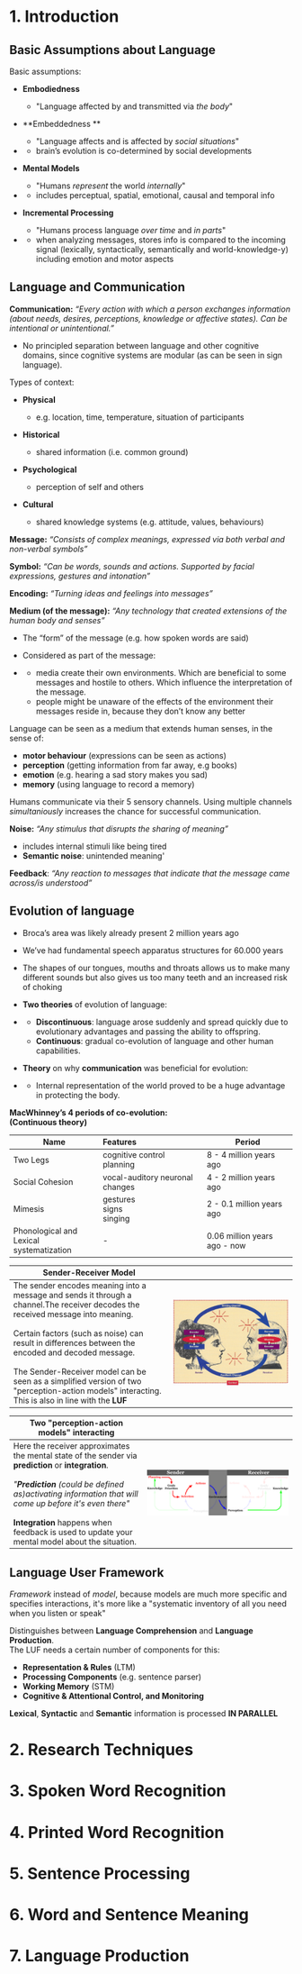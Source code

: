 # 1. Introduction

## Basic Assumptions about Language

Basic assumptions:

- **Embodiedness**
  - "Language affected by and transmitted via *the body*"

- **Embeddedness **

  - "Language affects and is affected by *social situations*"

- - brain’s evolution is co-determined by social developments

- **Mental Models**

  - "Humans *represent* the world *internally*"

- - includes perceptual, spatial, emotional, causal and temporal info

- **Incremental Processing**

  - "Humans process language *over time* and *in parts*"

- - when analyzing messages, stores info is compared to the incoming signal (lexically, syntactically, semantically and world-knowledge-y) including emotion and motor aspects



## Language and Communication

**Communication:** *“Every action with which a person exchanges information (about needs, desires, perceptions, knowledge or affective states). Can be intentional or unintentional.”*

- No principled separation between language and other cognitive domains, since cognitive systems are modular (as can be seen in sign language).



Types of context:

- **Physical** 

  - e.g. location, time, temperature, situation of participants

- **Historical**

  - shared information (i.e. common ground)
- **Psychological**

  - perception of self and others
- **Cultural**
  - shared knowledge systems (e.g. attitude, values, behaviours)

  

**Message:** *“Consists of complex meanings, expressed via both verbal and non-verbal symbols”*

**Symbol:** *“Can be words, sounds and actions. Supported by facial expressions, gestures and intonation”*

**Encoding:** *“Turning ideas and feelings into messages”*



**Medium (of the message):** *“Any technology that created extensions of the human body and senses”*

- The “form” of the message (e.g. how spoken words are said)

- Considered as part of the message:

- - media create their own environments. Which are beneficial to some messages and hostile to others. Which influence the interpretation of the message.
  - people might be unaware of the effects of the environment their messages reside in, because they don’t know any better



Language can be seen as a medium that extends human senses, in the sense of:

- **motor behaviour** (expressions can be seen as actions)
- **perception** (getting information from far away, e.g books)
- **emotion** (e.g. hearing a sad story makes you sad)
- **memory** (using language to record a memory)



Humans communicate via their 5 sensory channels. Using multiple channels *simultaniously* increases the chance for successful communication.



**Noise:** *“Any stimulus that disrupts the sharing of meaning”*

- includes internal stimuli like being tired
- **Semantic noise**: unintended meaning'



**Feedback**: *“Any reaction to messages that indicate that the message came across/is understood”*



## Evolution of language

- Broca’s area was likely already present 2 million years ago

- We’ve had fundamental speech apparatus structures for 60.000 years

- The shapes of our tongues, mouths and throats allows us to make many different sounds but also gives us too many teeth and an increased risk of choking

- **Two theories** of evolution of language:

- - **Discontinuous**: language arose suddenly and spread quickly due to evolutionary advantages and passing the ability to offspring.
  - **Continuous**: gradual co-evolution of language and other human capabilities.

- **Theory** on why **communication** was beneficial for evolution:

- - Internal representation of the world proved to be a huge advantage in protecting the body.



**MacWhinney’s 4 periods of co-evolution:<br>(Continuous theory)**

| Name                                          | Features                         | Period                       |
| --------------------------------------------- | :------------------------------- | ---------------------------- |
| Two Legs                                      | cognitive control<br />planning  | 8 - 4 million years ago      |
| Social Cohesion                               | vocal-auditory neuronal changes  | 4 - 2 million years ago      |
| Mimesis                                       | gestures<br />signs<br />singing | 2 - 0.1 million years ago    |
| Phonological and Lexical<br />systematization | -                                | 0.06 million years ago - now |

   

| Sender-Receiver Model                                        |                      |
| ------------------------------------------------------------ | -------------------- |
| The sender encodes meaning into a message and sends it through a channel.The receiver decodes the received message into meaning. <br /><br />Certain factors (such as noise) can result in differences between the encoded and decoded message.<br /><br />The Sender-Receiver model can be seen as a simplified version of two "perception-action models" interacting. This is also in line with the **LUF** | ![](images/srm2.png) |



| Two "perception-action models" interacting                   |                     |
| ------------------------------------------------------------ | ------------------- |
| Here the receiver approximates the mental state of the sender via **prediction** or **integration**.<br /><br />_"**Prediction** (could be defined as)activating information that will come up before it's even there"_<br /><br />**Integration** happens when feedback is used to update your mental model about the situation. | ![](images/srm.png) |



## Language User Framework

_Framework_ instead of _model_, because models are much more specific and specifies interactions, it's more like a "systematic inventory of all you need when you listen or speak"

Distinguishes between **Language Comprehension** and **Language Production**.<br>The LUF needs a certain number of components for this:

- **Representation & Rules** (LTM)
- **Processing Components** (e.g. sentence parser)
- **Working Memory** (STM)
- **Cognitive & Attentional Control, and Monitoring**



**Lexical**, **Syntactic** and **Semantic** information is processed **IN PARALLEL**



# 2. Research Techniques



# 3. Spoken Word Recognition



# 4. Printed Word Recognition



# 5. Sentence Processing



# 6. Word and Sentence Meaning



# 7. Language Production

